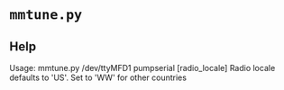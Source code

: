 # `mmtune.py`

## Help
Usage: mmtune.py /dev/ttyMFD1 pumpserial [radio_locale]
Radio locale defaults to 'US'. Set to 'WW' for other countries
